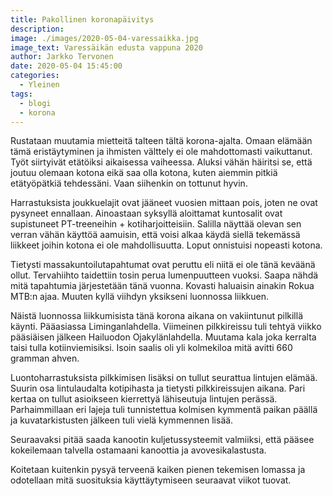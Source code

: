```yaml
---
title: Pakollinen koronapäivitys
description:
image: ./images/2020-05-04-varessaikka.jpg
image_text: Varessäikän edusta vappuna 2020
author: Jarkko Tervonen
date: 2020-05-04 15:45:00
categories:
  - Yleinen
tags:
  - blogi
  - korona
---
```

Rustataan muutamia mietteitä talteen tältä korona-ajalta. Omaan elämään tämä eristäytyminen ja ihmisten välttely ei ole mahdottomasti vaikuttanut. Työt siirtyivät etätöiksi aikaisessa vaiheessa. Aluksi vähän häiritsi se, että joutuu olemaan kotona eikä saa olla kotona, kuten aiemmin pitkiä etätyöpätkiä tehdessäni. Vaan siihenkin on tottunut hyvin.

Harrastuksista joukkuelajit ovat jääneet vuosien mittaan pois, joten ne ovat pysyneet ennallaan. Ainoastaan syksyllä aloittamat kuntosalit ovat supistuneet PT-treeneihin + kotiharjoitteisiin. Salilla näyttää olevan sen verran vähän käyttöä aamuisin, että voisi alkaa käydä siellä tekemässä liikkeet joihin kotona ei ole mahdollisuutta. Loput onnistuisi nopeasti kotona.

Tietysti massakuntoilutapahtumat ovat peruttu eli niitä ei ole tänä keväänä ollut. Tervahiihto taidettiin tosin perua lumenpuutteen vuoksi. Saapa nähdä mitä tapahtumia järjestetään tänä vuonna. Kovasti haluaisin ainakin Rokua MTB:n ajaa. Muuten kyllä viihdyn yksikseni luonnossa liikkuen.

Näistä luonnossa liikkumisista tänä korona aikana on vakiintunut pilkillä käynti. Pääasiassa Liminganlahdella. Viimeinen pilkkireissu tuli tehtyä viikko pääsiäisen jälkeen Hailuodon Ojakylänlahdella. Muutama kala joka kerralta taisi tulla kotiinviemisiksi. Isoin saalis oli yli kolmekiloa mitä avitti 660 gramman ahven.

Luontoharrastuksista pilkkimisen lisäksi on tullut seurattua lintujen elämää. Suurin osa lintulaudalta kotipihasta ja tietysti pilkkireissujen aikana. Pari kertaa on tullut asioikseen kierrettyä lähiseutuja lintujen perässä. Parhaimmillaan eri lajeja tuli tunnistettua kolmisen kymmentä paikan päällä ja kuvatarkistusten jälkeen tuli vielä kymmennen lisää.

Seuraavaksi pitää saada kanootin kuljetussysteemit valmiiksi, että pääsee kokeilemaan talvella ostamaani kanoottia ja avovesikalastusta.

Koitetaan kuitenkin pysyä terveenä kaiken pienen tekemisen lomassa ja odotellaan mitä suosituksia käyttäytymiseen seuraavat viikot tuovat.
